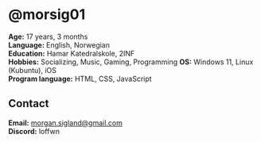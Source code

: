 # @morsig01  
**Age:** 17 years, 3 months  
**Language:** English, Norwegian  
**Education:** Hamar Katedralskole, 2INF  
**Hobbies:** Socializing, Music, Gaming, Programming
**OS:** Windows 11, Linux (Kubuntu), iOS  
**Program language:** HTML, CSS, JavaScript

Contact  
------
**Email:** morgan.sigland@gmail.com  
**Discord:** loffwn  
